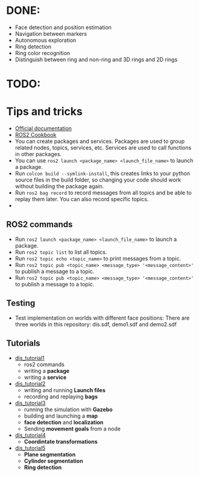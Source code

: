 # DONE:
- Face detection and position estimation
- Navigation between markers
- Autonomous exploration
- Ring detection
- Ring color recognition
- Distinguish between ring and non-ring and 3D rings and 2D rings

# TODO:




# Tips and tricks
- [Official documentation](https://docs.ros.org/en/humble/index.html)
- [ROS2 Cookbook](https://github.com/mikeferguson/ros2_cookbook)
- You can create packages and services. Packages are used to group related nodes, topics, services, etc. Services are used to call functions in other packages.
- You can use `ros2 launch <package_name> <launch_file_name>` to launch a package.
- Run `colcon build --symlink-install`, this creates links to your python source files in the build folder, so changing your code should work without building the package again.
- Run `ros2 bag record` to record messages from all topics and be able to replay them later. You can also record specific topics.
- 


## ROS2 commands
- Run `ros2 launch <package_name> <launch_file_name>` to launch a package.
- Run `ros2 topic list` to list all topics.
- Run `ros2 topic echo <topic_name>` to print messages from a topic.
- Run `ros2 topic pub <topic_name> <message_type> '<message_content>'` to publish a message to a topic.
- Run `ros2 topic pub <topic_name> <message_type> '<message_content>'` to publish a message to a topic.


## Testing
- Test implementation on worlds with different face positions: There are three worlds in this repository: dis.sdf, demo1.sdf and demo2.sdf

## Tutorials
- [dis_tutorial1](https://github.com/vicoslab/dis_tutorial1)
  - ros2 commands
  - writing a **package**
  - writing a **service**
- [dis_tutorial2](https://github.com/vicoslab/dis_tutorial2)
  - writing and running **Launch files**
  - recording and replaying **bags**
- [dis_tutorial3](https://github.com/vicoslab/dis_tutorial3)
  - running the simulation with **Gazebo**
  - building and launching a **map**
  - **face detection** and **localization**
  - Sending **movement goals** from a node
- [dis_tutorial4](https://github.com/vicoslab/dis_tutorial4)
  - **Coordintate transformations**
- [dis_tutorial5](https://github.com/vicoslab/dis_tutorial5)
  - **Plane segmentation**
  - **Cylinder segmentation**
  - **Ring detection**
